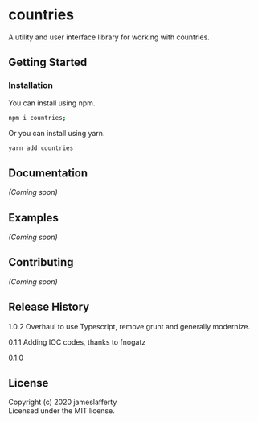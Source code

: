 # countries

A utility and user interface library for working with countries.

## Getting Started
### Installation
You can install using npm.
```sh
npm i countries;
```

Or you can install using yarn.
```sh
yarn add countries
```


## Documentation
_(Coming soon)_

## Examples
_(Coming soon)_

## Contributing
_(Coming soon)_

## Release History
1.0.2
Overhaul to use Typescript, remove grunt and generally modernize.

0.1.1
Adding IOC codes, thanks to fnogatz

0.1.0

## License
Copyright (c) 2020 jameslafferty  
Licensed under the MIT license.
